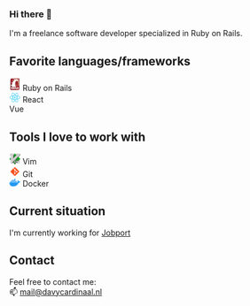 ### Hi there 👋

I'm a freelance software developer specialized in Ruby on Rails.

## Favorite languages/frameworks

![Ruby on Rails](/assets/ruby-on-rails.png) Ruby on Rails  
![React](/assets/react.png) React  
Vue

## Tools I love to work with

![Vim](/assets/vim.png) Vim  
![Git](/assets/git.png) Git  
![Docker](/assets/docker.png) Docker

## Current situation

I'm currently working for [Jobport](https://www.jobport.nl/)

## Contact

Feel free to contact me:  
📫 [mail@davycardinaal.nl](mailto:mail@davycardinaal.nl)
